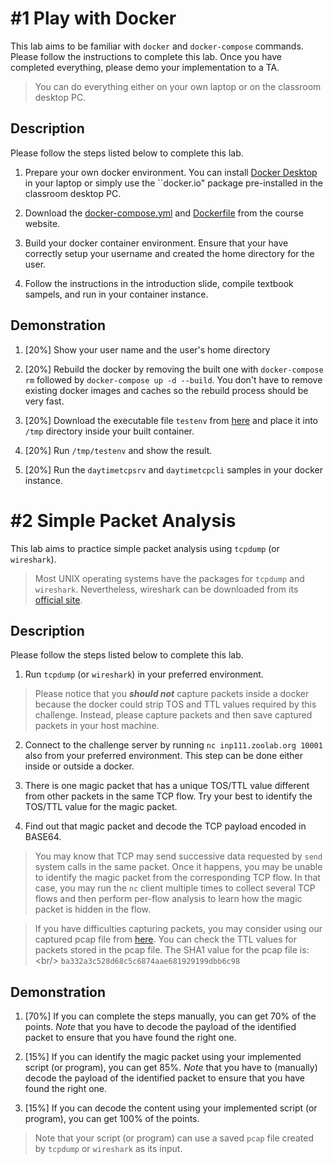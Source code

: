 # #1 Play with Docker

This lab aims to be familiar with ``docker`` and ``docker-compose`` commands. Please follow the instructions to complete this lab. Once you have completed everything, please demo your implementation to a TA.

> You can do everything either on your own laptop or on the classroom desktop PC.

## Description

Please follow the steps listed below to complete this lab.

1. Prepare your own docker environment. You can install [Docker Desktop](https://www.docker.com/products/docker-desktop/) in your laptop or simply use the ``docker.io&#34; package pre-installed in the classroom desktop PC.

1. Download the [docker-compose.yml](https://people.cs.nctu.edu.tw/~chuang/courses/netprog/resources/ubuntu/docker-compose.yml) and [Dockerfile](https://people.cs.nctu.edu.tw/~chuang/courses/netprog/resources/ubuntu/Dockerfile) from the course website.


3. Build your docker container environment. Ensure that your have correctly setup your username and created the home directory for the user.

1. Follow the instructions in the introduction slide, compile textbook sampels, and run in your container instance. 

## Demonstration

1. [20%] Show your user name and the user&#39;s home directory

1. [20%] Rebuild the docker by removing the built one with ``docker-compose rm`` followed by ``docker-compose up -d --build``. You don&#39;t have to remove existing docker images and caches so the rebuild process should be very fast.

1. [20%] Download the executable file ``testenv`` from [here](https://inp111.zoolab.org/lab01.1/testenv) and place it into ``/tmp`` directory inside your built container.

1. [20%] Run ``/tmp/testenv`` and show the result.

5. [20%] Run the ``daytimetcpsrv`` and ``daytimetcpcli`` samples in your docker instance.

# #2 Simple Packet Analysis

This lab aims to practice simple packet analysis using ``tcpdump`` (or ``wireshark``).

> Most UNIX operating systems have the packages for ``tcpdump`` and ``wireshark``. Nevertheless, wireshark can be downloaded from its [official site](https://www.wireshark.org/download.html).

## Description

Please follow the steps listed below to complete this lab.

1. Run ``tcpdump`` (or ``wireshark``) in your preferred environment.

> Please notice that you ***should not*** capture packets inside a docker because the docker could strip TOS and TTL values required by this challenge. Instead, please capture packets and then save captured packets in your host machine. 

2. Connect to the challenge server by running ``nc inp111.zoolab.org 10001`` also from your preferred environment. This step can be done either inside or outside a docker.

1. There is one magic packet that has a unique TOS/TTL value different from other packets in the same TCP flow. Try your best to identify the TOS/TTL value for the magic packet. 

1. Find out that magic packet and decode the TCP payload encoded in BASE64.

>You may know that TCP may send successive data requested by ``send`` system calls in the same packet. Once it happens, you may be unable to identify the magic packet from the corresponding TCP flow. In that case, you may run the ``nc`` client multiple times to collect several TCP flows and then perform per-flow analysis to learn how the magic packet is hidden in the flow.

> If you have difficulties capturing packets, you may consider using our captured pcap file from [here](https://inp111.zoolab.org/lab01.2/lab_tcpdump.pcap). You can check the TTL values for packets stored in the pcap file. The SHA1 value for the pcap file is:&lt;br/&gt; ``ba332a3c528d68c5c6874aae681929199dbb6c98``

## Demonstration

1. [70%] If you can complete the steps manually, you can get 70% of the points. *Note* that you have to decode the payload of the identified packet to ensure that you have found the right one.

1. [15%] If you can identify the magic packet using your implemented script (or program), you can get 85%. *Note* that you have to (manually) decode the payload of the identified packet to ensure that you have found the right one.

1. [15%] If you can decode the content using your implemented script (or program), you can get 100% of the points.

> Note that your script (or program) can use a saved ``pcap`` file created by ``tcpdump`` or ``wireshark`` as its input.
